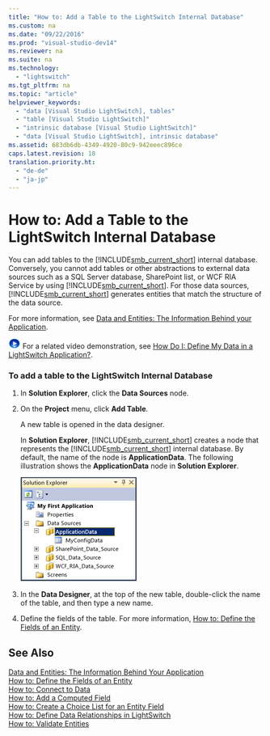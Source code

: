 ```yaml
---
title: "How to: Add a Table to the LightSwitch Internal Database"
ms.custom: na
ms.date: "09/22/2016"
ms.prod: "visual-studio-dev14"
ms.reviewer: na
ms.suite: na
ms.technology: 
  - "lightswitch"
ms.tgt_pltfrm: na
ms.topic: "article"
helpviewer_keywords: 
  - "data [Visual Studio LightSwitch], tables"
  - "table [Visual Studio LightSwitch]"
  - "intrinsic database [Visual Studio LightSwitch]"
  - "data [Visual Studio LightSwitch], intrinsic database"
ms.assetid: 683db6db-4349-4920-80c9-942eeec896ce
caps.latest.revision: 18
translation.priority.ht: 
  - "de-de"
  - "ja-jp"
---
```

# How to: Add a Table to the LightSwitch Internal Database
You can add tables to the [!INCLUDE[smb_current_short](../vs140/includes/smb_current_short_md.md)] internal database. Conversely, you cannot add tables or other abstractions to external data sources such as a SQL Server database, SharePoint list, or WCF RIA Service by using [!INCLUDE[smb_current_short](../vs140/includes/smb_current_short_md.md)]. For those data sources, [!INCLUDE[smb_current_short](../vs140/includes/smb_current_short_md.md)] generates entities that match the structure of the data source.  
  
 For more information, see [Data and Entities: The Information Behind your Application](../vs140/data--the-information-behind-your-application.md).  
  
 ![link to video](../vs140/media/playvideo.gif "PlayVideo") For a related video demonstration, see [How Do I: Define My Data in a LightSwitch Application?](http://go.microsoft.com/fwlink/?LinkID=205102).  
  
### To add a table to the LightSwitch Internal Database  
  
1.  In **Solution Explorer**, click the **Data Sources** node.  
  
2.  On the **Project** menu, click **Add Table**.  
  
     A new table is opened in the data designer.  
  
     In **Solution Explorer**, [!INCLUDE[smb_current_short](../vs140/includes/smb_current_short_md.md)] creates a node that represents the [!INCLUDE[smb_current_short](../vs140/includes/smb_current_short_md.md)] internal database. By default, the name of the node is **ApplicationData**. The following illustration shows the **ApplicationData** node in **Solution Explorer**.  
  
     ![Intrinsic database](../vs140/media/ls_intrinsic_data_source.png "LS_Intrinsic_Data_Source")  
  
3.  In the **Data Designer**, at the top of the new table, double-click the name of the table, and then type a new name.  
  
4.  Define the fields of the table. For more information, [How to: Define the Fields of an Entity](../vs140/how-to--define-data-fields-in-a-lightswitch-database.md).  
  
## See Also  
 [Data and Entities: The Information Behind Your Application](../vs140/data--the-information-behind-your-application.md)   
 [How to: Define the Fields of an Entity](../vs140/how-to--define-data-fields-in-a-lightswitch-database.md)   
 [How to: Connect to Data](../vs140/how-to--connect-to-data.md)   
 [How to: Add a Computed Field](../vs140/how-to--add-a-computed-field-in-a-lightswitch-database.md)   
 [How to: Create a Choice List for an Entity Field](../vs140/how-to--create-a-list-of-values-for-a-field-in-a-lightswitch-application.md)   
 [How to: Define Data Relationships in LightSwitch](../vs140/how-to--define-data-relationships-in-lightswitch.md)   
 [How to: Validate Entities](../vs140/how-to--validate-data-in-a-lightswitch-application.md)